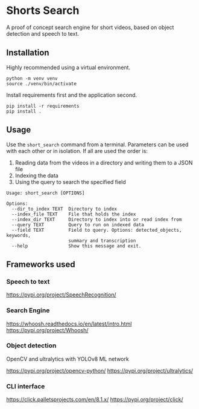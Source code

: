 # Shorts Search

A proof of concept search engine for short videos, based on object detection and speech to text.

## Installation

Highly recommended using a virtual environment.

```
python -m venv venv
source ./venv/bin/activate
```

Install requirements first and the application second.

```
pip install -r requirements
pip install .
```

## Usage

Use the `short_search` command from a terminal.
Parameters can be used with each other or in isolation. 
If all are used the order is:
1. Reading data from the videos in a directory and writing them to a JSON file
2. Indexing the data
3. Using the query to search the specified field

```
Usage: short_search [OPTIONS]

Options:
  --dir_to_index TEXT  Directory to index
  --index_file TEXT    File that holds the index
  --index_dir TEXT     Directory to index into or read index from
  --query TEXT         Query to run on indexed data
  --field TEXT         Field to query. Options: detected_objects, keywords,
                       summary and transcription
  --help               Show this message and exit.
```

## Frameworks used

### Speech to text

https://pypi.org/project/SpeechRecognition/

### Search Engine

https://whoosh.readthedocs.io/en/latest/intro.html
https://pypi.org/project/Whoosh/

### Object detection

OpenCV and ultralytics with YOLOv8 ML network

https://pypi.org/project/opencv-python/
https://pypi.org/project/ultralytics/


### CLI interface

https://click.palletsprojects.com/en/8.1.x/
https://pypi.org/project/click/

